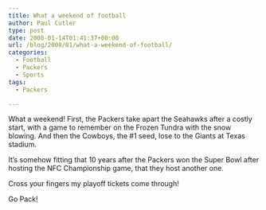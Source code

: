 ```yaml
---
title: What a weekend of football
author: Paul Cutler
type: post
date: 2008-01-14T01:41:37+00:00
url: /blog/2008/01/what-a-weekend-of-football/
categories:
  - Football
  - Packers
  - Sports
tags:
  - Packers

---
```

What a weekend! First, the Packers take apart the Seahawks after a costly start, with a game to remember on the Frozen Tundra with the snow blowing. And then the Cowboys, the #1 seed, lose to the Giants at Texas stadium.

It&#8217;s somehow fitting that 10 years after the Packers won the Super Bowl after hosting the NFC Championship game, that they host another one.

Cross your fingers my playoff tickets come through!

Go Pack!
